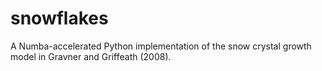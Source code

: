# snowflakes
A Numba-accelerated Python implementation of the snow crystal growth model in Gravner and Griffeath (2008).
